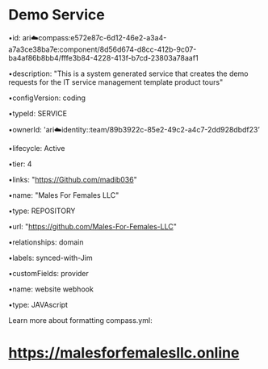 # Demo Service

•id:
ari:cloud:compass:e572e87c-6d12-46e2-a3a4-a7a3ce38ba7e:component/8d56d674-d8cc-412b-9c07-ba4af86b8bb4/fffe3b84-4228-413f-b7cd-23803a78aaf1

•description: 
"This is a system generated service that creates the demo requests for the IT service management template product tours"

•configVersion: 
coding

•typeId:
SERVICE

•ownerId: 
'ari:cloud:identity::team/89b3922c-85e2-49c2-a4c7-2dd928dbdf23’

•lifecycle:
Active

•tier:
4

•links:
"https://Github.com/madib036"

•name: 
"Males For Females LLC"

•type:
REPOSITORY

•url:
"https://github.com/Males-For-Females-LLC"

•relationships:
domain

•labels:
synced-with-Jim

•customFields:
provider

•name:
website webhook

•type: 
JAVAscript

Learn more about formatting compass.yml:
# https://malesforfemalesllc.online